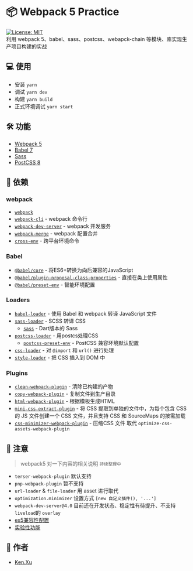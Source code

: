 # 📦 Webpack 5 Practice 
[![License: MIT](https://img.shields.io/badge/License-MIT-blue.svg)](https://opensource.org/licenses/MIT)   
利用 webpack 5、babel、sass、postcss、webapck-chain 等模块、库实现生产项目构建的实战

## 💻 使用 
+ 安装 `yarn`
+ 调试 `yarn dev`
+ 构建 `yarn build`
+ 正式环境调试 `yarn start`

## 🛠 功能 
+ [Webpack 5](https://webpack.js.org/)
+ [Babel 7](https://babeljs.io/)
+ [Sass](https://sass-lang.com/)
+ [PostCSS 8](https://postcss.org/)

## 🤝 依赖 

### webpack

- [`webpack`](https://github.com/webpack/webpack)
- [`webpack-cli`](https://github.com/webpack/webpack-cli) - webpack 命令行
- [`webpack-dev-server`](https://github.com/webpack/webpack-dev-server) - webpack 开发服务
- [`webpack-merge`](https://github.com/survivejs/webpack-merge) - webpack 配置合并
- [`cross-env`](https://github.com/kentcdodds/cross-env) - 跨平台环境命令

### Babel

- [`@babel/core`](https://www.npmjs.com/package/@babel/core) - 将ES6+转换为向后兼容的JavaScript
- [`@babel/plugin-proposal-class-properties`](https://babeljs.io/docs/en/babel-plugin-proposal-class-properties) - 直接在类上使用属性
- [`@babel/preset-env`](https://babeljs.io/docs/en/babel-preset-env) - 智能环境配置

### Loaders

- [`babel-loader`](https://webpack.js.org/loaders/babel-loader/) - 使用 Babel 和 webpack 转译 JavaScript 文件
- [`sass-loader`](https://webpack.js.org/loaders/sass-loader/) -  SCSS 转译 CSS
  - [`sass`](https://sass-lang.com/) - Dart版本的 Sass
- [`postcss-loader`](https://webpack.js.org/loaders/postcss-loader/) - 用postcs处理CSS
  - [`postcss-preset-env`](https://www.npmjs.com/package/postcss-preset-env) - PostCSS 兼容环境默认配置
- [`css-loader`](https://webpack.js.org/loaders/css-loader/) - 对 `@import` 和 `url()` 进行处理
- [`style-loader`](https://webpack.js.org/loaders/style-loader/) - 把 CSS 插入到 DOM 中

### Plugins

- [`clean-webpack-plugin`](https://github.com/johnagan/clean-webpack-plugin) - 清除已构建的产物
- [`copy-webpack-plugin`](https://github.com/webpack-contrib/copy-webpack-plugin) - 复制文件到生产目录
- [`html-webpack-plugin`](https://github.com/jantimon/html-webpack-plugin) - 根据模板生成HTML
- [`mini-css-extract-plugin`](https://github.com/webpack-contrib/mini-css-extract-plugin) - 将 CSS 提取到单独的文件中，为每个包含 CSS 的 JS 文件创建一个 CSS 文件，并且支持 CSS 和 SourceMaps 的按需加载
- [`css-minimizer-webpack-plugin`](https://webpack.js.org/plugins/css-minimizer-webpack-plugin/) - 压缩CSS 文件 取代 `optimize-css-assets-webpack-plugin`

## 🎯 注意 
> webpack5 对一下内容的相关说明  `持续整理中`
+ `terser-webpack-plugin` 默认支持 
+ `pnp-webpack-plugin` 暂不支持
+ `url-loader` & `file-loader` 用 asset 进行取代 
+ `optimization.minimizer` 设置方式 `[new 自定义插件(), '...']`
+ `webpack-dev-server@4.0` 目前还在开发状态、稳定性有待提升、不支持 `liveload`的 `overlay`
+ [es5兼容性配置](https://github.com/efoxTeam/webpack-5-practice/blob/6f8308535a425820819e2e809d792575832276a5/webpack/common.js#L30)
+ [实验性功能](https://github.com/efoxTeam/webpack-5-practice/blob/6f8308535a425820819e2e809d792575832276a5/webpack/common.js#L11)

## 👋 作者 
+ [Ken.Xu](https://github.com/ckken)
